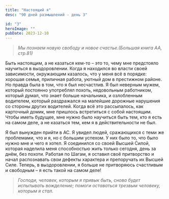 ```yaml
---
title: "Настоящий я"
desc: "90 дней размышлений - день 3"

id: "3"
heroImage: ""
pubDate: 2023-12-10
---
```

> _Мы познаем новую свободу и новое счастье.(Большая книга АА, стр.81)_

Быть настоящим, а не казаться кем-то – это то, чему мне предстояло научиться в
выздоровлении. Когда я находился во власти своей зависимости, окружающим
казалось, что у меня всё в порядке: хорошая семья, приличная работа, уютный
дом в престижном районе. Но правда была в том, что я был несчастлив. Я был
неверным мужем, который постоянно употреблял похоть, недовольным работником,
который думал, что знает больше начальника, и озлобленным водителем, который
раздражался на малейшие дорожные нарушения со стороны других водителей. Когда
всё это рассыпалось, как карточный домик, мне пришлось встретиться с собой
настоящим. Чтобы иметь будущее, мне нужно было научиться быть тем, кто я есть
на самом деле, а не казаться тем, кем я в действительности не был.

Я был вынужден прийти в АС. Я увидел людей, сражающихся с теми же проблемами,
что и я, но с большим успехом. У них было то, что было нужно мне и чего я
хотел. Я соединился со своей Высшей Силой, которая наделила меня способностью
жить только сегодня, день за днём, без похоти. Работая по Шагам, я оставил
своё притворство и начал распознавать свои дефекты характера и препоручать их
Высшей Силе. Теперь, в выздоровлении, я больше не притворяюсь счастливым и
свободным – я есть такой на самом деле!

> _Господи, человек, которым я привык быть, снова будет испытывать вожделение;
> помоги оставаться трезвым человеку, которым я стал._

